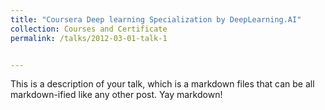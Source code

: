 ```yaml
---
title: "Coursera Deep learning Specialization by DeepLearning.AI"
collection: Courses and Certificate
permalink: /talks/2012-03-01-talk-1


---
```


This is a description of your talk, which is a markdown files that can be all markdown-ified like any other post. Yay markdown!


<!--
type: "Talk"
venue: "UC San Francisco, Department of Testing"
date: 2012-03-01
location: "San Francisco, California"
-->
